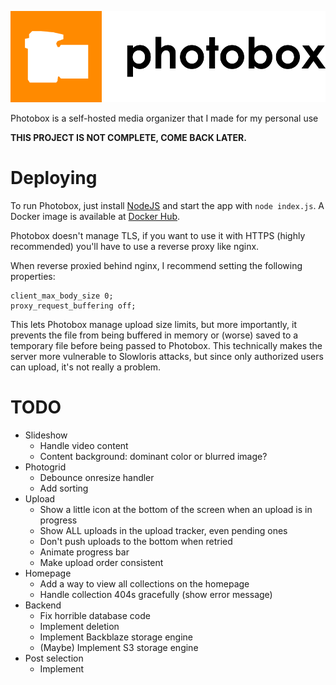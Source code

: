 ![logo](photobox-logo-black.png)

Photobox is a self-hosted media organizer that I made for my personal use

**THIS PROJECT IS NOT COMPLETE, COME BACK LATER.**

# Deploying

To run Photobox, just install [NodeJS](https://nodejs.org/en/download/) and start the app with `node index.js`. A Docker image is available at [Docker Hub](https://hub.docker.com/r/adrian154/photobox).

Photobox doesn't manage TLS, if you want to use it with HTTPS (highly recommended) you'll have to use a reverse proxy like nginx.

When reverse proxied behind nginx, I recommend setting the following properties:

```
client_max_body_size 0;
proxy_request_buffering off;
```

This lets Photobox manage upload size limits, but more importantly, it prevents the file from being buffered in memory or (worse) saved to a temporary file before being passed to Photobox. This technically makes the server more vulnerable to Slowloris attacks, but since only authorized users can upload, it's not really a problem.

# TODO
* Slideshow
    * Handle video content
    * Content background: dominant color or blurred image?
* Photogrid
    * Debounce onresize handler
    * Add sorting
* Upload
    * Show a little icon at the bottom of the screen when an upload is in progress
    * Show ALL uploads in the upload tracker, even pending ones
    * Don't push uploads to the bottom when retried
    * Animate progress bar
    * Make upload order consistent
* Homepage
    * Add a way to view all collections on the homepage
    * Handle collection 404s gracefully (show error message)
* Backend
    * Fix horrible database code
    * Implement deletion
    * Implement Backblaze storage engine
    * (Maybe) Implement S3 storage engine
* Post selection
    * Implement